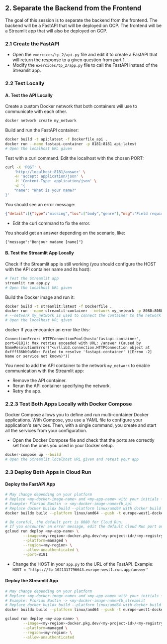 
## 2. Separate the Backend from the Frontend

The goal of this session is to separate the backend from the frontend. The backend will be a FastAPI that will be deployed on GCP. The frontend will be a Streamlit app that will also be deployed on GCP.

### 2.1 Create the FastAPI

- Open the `exercices/tp_2/api.py` file and edit it to create a FastAPI that will return the response to a given question from part 1.
- Modify the `exercices/tp_2/app.py` file to call the FastAPI instead of the Streamlit app.

### 2.2 Test Locally

#### A. Test the API Locally

Create a custom Docker network that both containers will use to communicate with each other.
```bash
docker network create my_network
```

Build and run the FastAPI container:
```bash
docker build -t api:latest -f Dockerfile_api .
docker run --name fastapi-container -p 8181:8181 api:latest
# Open the localhost URL given
```

Test with a curl command. Edit the localhost with the chosen PORT:
```bash
curl -X 'POST' \
    'http://localhost:8181/answer' \
    -H 'accept: application/json' \
    -H 'Content-Type: application/json' \
    -d '{
    "name": "What is your name?"
}'
```

You should see an error message:
```json
{"detail":[{"type":"missing","loc":["body","genre"],"msg":"Field required","input":{"name":"What is your name?"}},{"type":"missing","loc":["body","language"],"msg":"Field required","input":{"name":"What is your name?"}}]}
```

- Edit the curl command to fix the error.

You should get an answer depending on the scenario, like:
```
{"message":"Bonjour madame [name]"}
```

#### B. Test the Streamlit App Locally

Check if the Streamlit app is still working (you should configure the HOST with the API container name and its host):
```bash
# Test the Streamlit app
streamlit run app.py
# Open the localhost URL given
```

Build the Docker image and run it:
```bash
docker build -t streamlit:latest -f Dockerfile .
docker run --name streamlit-container --network my_network -p 8080:8080 streamlit:latest
# --network my_network is used to connect the container to the network created
# Open the localhost URL given
```
docker 
If you encounter an error like this:
```
ConnectionError: HTTPConnectionPool(host='fastapi-container', port=8181): Max retries exceeded with URL: /answer (Caused by NameResolutionError("<urllib3.connection.HTTPConnection object at 0xffff86bb9a50>: Failed to resolve 'fastapi-container' ([Errno -2] Name or service not known)"))
```

You need to add the API container to the network `my_network` to enable communication with the Streamlit app:
- Remove the API container.
- Rerun the API container specifying the network.
- Retry the app.

### 2.2.3 Test Both Apps Locally with Docker Compose

Docker Compose allows you to define and run multi-container Docker applications. With Compose, you use a YAML file to configure your application's services. Then, with a single command, you create and start all the services from your configuration.

- Open the Docker Compose file and check that the ports are correctly set from the ones you used in your Docker setup.

```bash
docker-compose up --build
# Open the Streamlit localhost URL given and retest your app
```

### 2.3 Deploy Both Apps in Cloud Run

#### Deploy the FastAPI App

```bash
# May change depending on your platform
# Replace <my-docker-image-name> and <my-app-name> with your initials + _api
# Example: Florian Bastin -> <my-docker-image-name>fb_api
# Replace docker buildx build --platform linux/amd64 with docker build -t if it does not work
docker buildx build --platform linux/amd64 --push -t europe-west1-docker.pkg.dev/dauphine-437611/dauphine-ar/<my-docker-name>:latest -f Dockerfile_api .

# Be careful, the default port is 8080 for Cloud Run.
# If you encounter an error message, edit the default Cloud Run port on the interface or in the command line
gcloud run deploy <my-app-name> \
        --image=<my-region>-docker.pkg.dev/<my-project-id>/<my-registry-name>/<my-docker-image-name>:latest \
        --platform=managed \
        --region=<my-region> \
        --allow-unauthenticated \
        --port=8181
```

- Change the HOST in your `app.py` to the URL of the FastAPI.
Example: `HOST = "https://fb-1021317796643.europe-west1.run.app/answer"`

#### Deploy the Streamlit App

```bash
# May change depending on your platform
# Replace <my-docker-image-name> and <my-app-name> with your initials + _streamlit
# Example: Florian Bastin -> <my-docker-image-name>fb_streamlit
# Replace docker buildx build --platform linux/amd64 with docker build -t if it does not work
docker buildx build --platform linux/amd64 --push -t europe-west1-docker.pkg.dev/dauphine-437611/dauphine-ar/<my-docker-name>:latest -f Dockerfile .

gcloud run deploy <my-app-name> \
        --image=<my-region>-docker.pkg.dev/<my-project-id>/<my-registry-name>/<my-docker-image-name>:latest \
        --platform=managed \
        --region=<my-region> \
        --allow-unauthenticated
```
